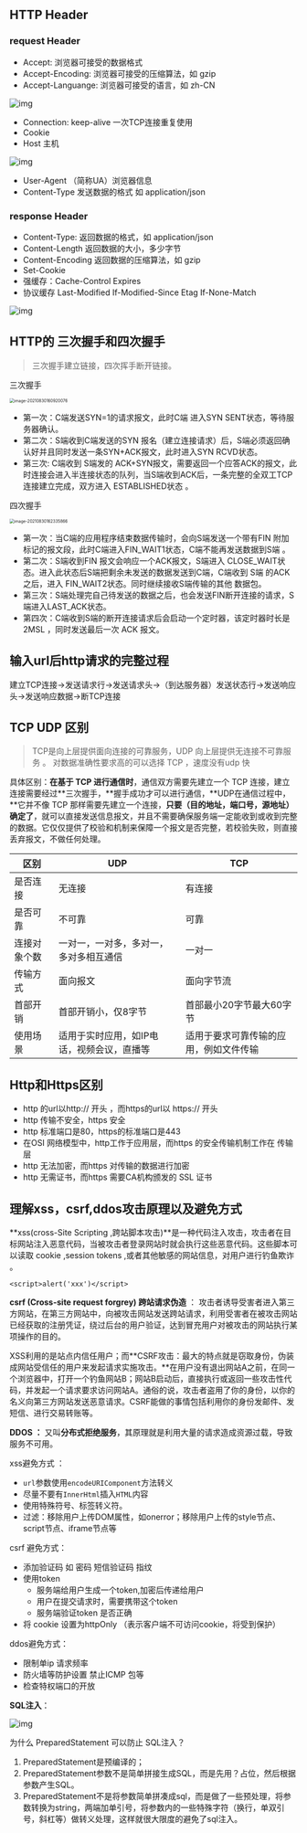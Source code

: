 ## HTTP Header

### request Header 

- Accept: 浏览器可接受的数据格式
- Accept-Encoding: 浏览器可接受的压缩算法，如 gzip
- Accept-Languange: 浏览器可接受的语言，如 zh-CN

![img](https://gitee.com/youngstory/images/raw/master/img/202112131150275.webp)

- Connection: keep-alive 一次TCP连接重复使用
- Cookie
- Host 主机

![img](https://gitee.com/youngstory/images/raw/master/img/202112131150396.webp)

- User-Agent （简称UA）浏览器信息
- Content-Type 发送数据的格式 如 application/json

### response Header 

- Content-Type: 返回数据的格式，如 application/json
- Content-Length 返回数据的大小，多少字节
- Content-Encoding 返回数据的压缩算法，如 gzip
- Set-Cookie
- 强缓存：Cache-Control Expires
- 协议缓存 Last-Modified If-Modified-Since  Etag  If-None-Match

![img](https://gitee.com/youngstory/images/raw/master/img/202112131151655.webp)



## HTTP的 三次握手和四次握手 

> 三次握手建立链接，四次挥手断开链接。

三次握手

<img src="https://gitee.com/youngstory/images/raw/master/img/202110231651941.png" alt="image-20210830160920076" style="zoom:50%;" />

* 第一次：C端发送SYN=1的请求报文，此时C端 进入SYN SENT状态，等待服务器确认。
* 第二次：S端收到C端发送的SYN 报名（建立连接请求）后，S端必须返回确认好并且同时发送一条SYN+ACK报文，此时进入SYN RCVD状态。
* 第三次: C端收到 S端发的 ACK+SYN报文，需要返回一个应答ACK的报文，此时连接会进入半连接状态的队列，当S端收到ACK后，一条完整的全双工TCP连接建立完成，双方进入 ESTABLISHED状态 。

四次握手

<img src="https://gitee.com/youngstory/images/raw/master/img/202110231651054.png" alt="image-20210830162335866" style="zoom:50%;" />

* 第一次：当C端的应用程序结束数据传输时，会向S端发送一个带有FIN 附加 标记的报文段，此时C端进入FIN_WAIT1状态，C端不能再发送数据到S端 。
* 第二次：S端收到FIN 报文会响应一个ACK报文，S端进入 CLOSE_WAIT状态。进入此状态后S端把剩余未发送的数据发送到C端，C端收到 S端 的ACK 之后，进入 FIN_WAIT2状态。同时继续接收S端传输的其他 数据包。
* 第三次：S端处理完自己待发送的数据之后，也会发送FIN断开连接的请求，S端进入LAST_ACK状态。
* 第四次：C端收到S端的断开连接请求后会启动一个定时器，该定时器时长是2MSL ，同时发送最后一次 ACK 报文。

## 输入url后http请求的完整过程

建立TCP连接->发送请求行->发送请求头->（到达服务器）发送状态行->发送响应头->发送响应数据->断TCP连接

## TCP UDP 区别

> TCP是向上层提供面向连接的可靠服务，UDP 向上层提供无连接不可靠服务 。 对数据准确性要求高的可以选择 TCP ，速度没有udp 快

具体区别：**在基于 TCP 进行通信时**，通信双方需要先建立一个 TCP 连接，建立连接需要经过**三次握手，**握手成功才可以进行通信，**UDP在通信过程中，**它并不像 TCP 那样需要先建立一个连接，**只要（目的地址，端口号，源地址）确定了**，就可以直接发送信息报文，并且不需要确保服务端一定能收到或收到完整的数据。它仅仅提供了校验和机制来保障一个报文是否完整，若校验失败，则直接丢弃报文，不做任何处理。

| **区别**     | **UDP**                                    | **TCP**                                |
| ------------ | ------------------------------------------ | -------------------------------------- |
| 是否连接     | 无连接                                     | 有连接                                 |
| 是否可靠     | 不可靠                                     | 可靠                                   |
| 连接对象个数 | 一对一，一对多，多对一，多对多相互通信     | 一对一                                 |
| 传输方式     | 面向报文                                   | 面向字节流                             |
| 首部开销     | 首部开销小，仅8字节                        | 首部最小20字节最大60字节               |
| 使用场景     | 适用于实时应用，如IP电话，视频会议，直播等 | 适用于要求可靠传输的应用，例如文件传输 |

## Http和Https区别

* http 的url以http:// 开头 ，而https的url以 https:// 开头
* http 传输不安全，https 安全
* http 标准端口是80，https的标准端口是443
* 在OSI 网络模型中，http工作于应用层，而https 的安全传输机制工作在 传输层
* http 无法加密，而https 对传输的数据进行加密
* http 无需证书，而https 需要CA机构颁发的 SSL 证书 

## 理解xss，csrf,ddos攻击原理以及避免方式

**xss(cross-Site Scripting ,跨站脚本攻击)**是一种代码注入攻击，攻击者在目标网站注入恶意代码，当被攻击者登录网站时就会执行这些恶意代码。这些脚本可以读取 cookie ,session tokens ,或者其他敏感的网站信息，对用户进行钓鱼欺诈 。

```
<script>alert('xxx')</script>
```

**csrf (Cross-site request forgrey) 跨站请求伪造** ： 攻击者诱导受害者进入第三方网站，在第三方网站中，向被攻击网站发送跨站请求，利用受害者在被攻击网站已经获取的注册凭证，绕过后台的用户验证，达到冒充用户对被攻击的网站执行某项操作的目的。

XSS利用的是站点内信任用户；而**CSRF攻击：最大的特点就是窃取身份，伪装成网站受信任的用户来发起请求实施攻击。**在用户没有退出网站A之前，在同一个浏览器中，打开一个钓鱼网站B；网站B启动后，直接执行或返回一些攻击性代码，并发起一个请求要求访问网站A。通俗的说，攻击者盗用了你的身份，以你的名义向第三方网站发送恶意请求。CSRF能做的事情包括利用你的身份发邮件、发短信、进行交易转账等。

**DDOS ：** 又叫**分布式拒绝服务**，其原理就是利用大量的请求造成资源过载，导致服务不可用。

xss避免方式 ：

* `url`参数使用`encodeURIComponent`方法转义
* 尽量不要有`InnerHtml`插入`HTML`内容
* 使用特殊符号、标签转义符。
* 过滤：移除用户上传DOM属性，如onerror；移除用户上传的style节点、script节点、iframe节点等

csrf 避免方式：

* 添加验证码 如 密码 短信验证码 指纹  
* 使用token  
  * 服务端给用户生成一个token,加密后传递给用户
  * 用户在提交请求时，需要携带这个token 
  * 服务端验证token 是否正确
* 将 cookie 设置为httpOnly （表示客户端不可访问cookie，将受到保护）

ddos避免方式：
* 限制单ip 请求频率
* 防火墙等防护设置 禁止ICMP 包等
* 检查特权端口的开放  

**SQL注入**：

![img](https://gitee.com/youngstory/images/raw/master/img/202112131140852.webp)

为什么 PreparedStatement 可以防止 SQL注入？

1. PreparedStatement是预编译的；
2. PreparedStatement参数不是简单拼接生成SQL，而是先用？占位，然后根据参数产生SQL。
3. PreparedStatement不是将参数简单拼凑成sql，而是做了一些预处理，将参数转换为string，两端加单引号，将参数内的一些特殊字符（换行，单双引号，斜杠等）做转义处理，这样就很大限度的避免了sql注入。

